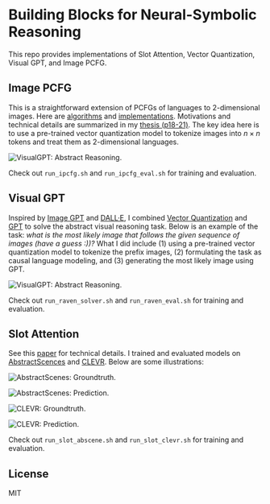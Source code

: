 # Building Blocks for Neural-Symbolic Reasoning

This repo provides implementations of Slot Attention, Vector Quantization, Visual GPT, and Image PCFG.

## Image PCFG

This is a straightforward extension of PCFGs of languages to 2-dimensional images. Here are [algorithms](https://drive.google.com/uc?id=1HeLv-v7dEFd-JlT7kK9CyWy7wYPhPASX) and [implementations](https://github.com/zhaoyanpeng/vreason/blob/beta/vreason/module/algorithm.py). Motivations and technical details are summarized in my [thesis (p18-21)](https://era.ed.ac.uk/bitstream/handle/1842/41249/ZhaoY_2023.pdf). The key idea here is to use a pre-trained vector quantization model to tokenize images into $n\times n$ tokens and treat them as 2-dimensional languages.

![VisualGPT: Abstract Reasoning.](https://drive.google.com/uc?id=1tCNlHZoEbuFiIjQ5PJVn_P91O4b4mrux)

Check out `run_ipcfg.sh` and `run_ipcfg_eval.sh` for training and evaluation.

## Visual GPT

Inspired by [Image GPT](https://openai.com/research/image-gpt) and [DALL·E](https://openai.com/research/dall-e), I combined [Vector Quantization](https://arxiv.org/abs/1711.00937) and [GPT](https://openai.com/research/language-unsupervised) to solve the abstract visual reasoning task. Below is an example of the task: *what is the most likely image that follows the given sequence of images (have a guess :))?* What I did include (1) using a pre-trained vector quantization model to tokenize the prefix images, (2) formulating the task as causal language modeling, and (3) generating the most likely image using GPT.

![VisualGPT: Abstract Reasoning.](https://drive.google.com/uc?id=1n27mlpsbXtAhsOFC-eadDbn2S6clBe_l)

Check out `run_raven_solver.sh` and `run_raven_eval.sh` for training and evaluation.

## Slot Attention

See this [paper](https://arxiv.org/abs/2006.15055) for technical details. I trained and evaluated models on [AbstractScences](http://optimus.cc.gatech.edu/clipart/) and [CLEVR](https://cs.stanford.edu/people/jcjohns/clevr/). Below are some illustrations:

![AbstractScenes: Groundtruth.](https://drive.google.com/uc?id=1vEP-lQMxshdSpDE1UawB2sAx_BbTPO0F)

![AbstractScenes: Prediction.](https://drive.google.com/uc?id=1JcqLnKYjZ14m5AJ1Oz3wu7rX1vi1Lbwp)

![CLEVR: Groundtruth.](https://drive.google.com/uc?id=1Fcuudq0uSqP-0VIoByg1-Bk_xBq5aqEh)

![CLEVR: Prediction.](https://drive.google.com/uc?id=1ctdP5cAeMExwoKaeA46eQVGw0eVDS6gs)

Check out `run_slot_abscene.sh` and `run_slot_clevr.sh` for training and evaluation.

## License

MIT
